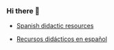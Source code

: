 ### Hi there 👋

- [Spanish didactic resources](https://github.com/Ibaii99/didactic)

- [Recursos didácticos en español](https://github.com/Ibaii99/didactic)

<!--
**Ibaii99/Ibaii99** is a ✨ _special_ ✨ repository because its `README.md` (this file) appears on your GitHub profile.

Here are some ideas to get you started:

- 🔭 I’m currently working on ...
- 🌱 I’m currently learning ...
- 👯 I’m looking to collaborate on ...
- 🤔 I’m looking for help with ...
- 💬 Ask me about ...
- 📫 How to reach me: ...
- 😄 Pronouns: ...
- ⚡ Fun fact: ...
-->
